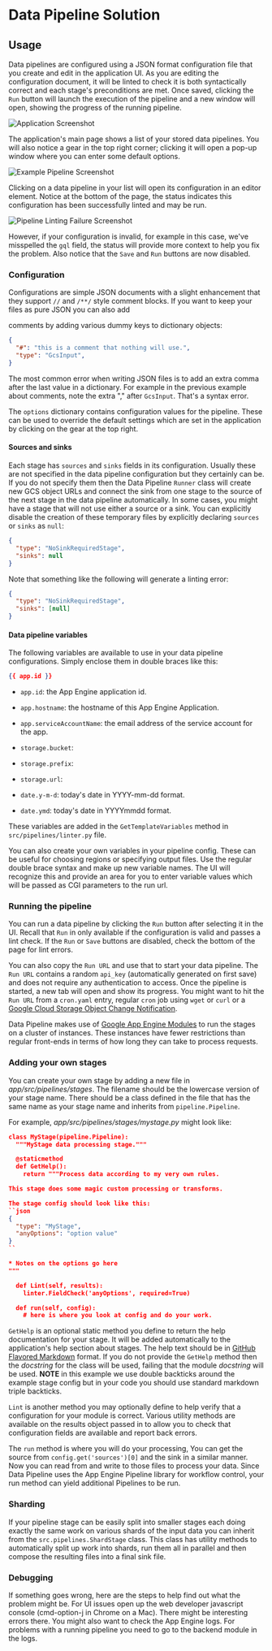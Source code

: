 # Data Pipeline Solution

## Usage

Data pipelines are configured using a JSON format configuration file that you
create and edit in the application UI. As you are editing the configuration
document, it will be linted to check it is both syntactically correct and each
stage's preconditions are met. Once saved, clicking the `Run` button will launch
the execution of the pipeline and a new window will open, showing the progress
of the running pipeline.

![Application Screenshot](/static/img/help/image_2.png)

The application's main page shows a list of your stored data pipelines. You will
also notice a gear in the top right corner; clicking it will open a pop-up
window where you can enter some default options.

![Example Pipeline Screenshot](/static/img/help/image_3.png)

Clicking on a data pipeline in your list will open its configuration in an
editor element. Notice at the bottom of the page, the status indicates this
configuration has been successfully linted and may be run.

![Pipeline Linting Failure Screenshot](/static/img/help/image_4.png)

However, if your configuration is invalid, for example in this case, we've
misspelled the `gql` field, the status will provide more context to help you fix
the problem. Also notice that the `Save` and `Run` buttons are now disabled.

### Configuration

Configurations are simple JSON documents with a slight enhancement that they
support `//` and `/**/` style comment blocks. If you want to keep your files as
pure JSON you can also add

comments by adding various dummy keys to dictionary objects:

```json
{
  "#": "this is a comment that nothing will use.",
  "type": "GcsInput",
}
```


The most common error when writing JSON files is to add an extra comma after the
last value in a dictionary. For example in the previous example about comments,
note the extra "," after `GcsInput`. That's a syntax error.

The `options` dictionary contains configuration values for the pipeline. These
can be used to override the default settings which are set in the application by
clicking on the gear at the top right.

#### Sources and sinks

Each stage has `sources` and `sinks` fields in its configuration. Usually these
are not specified in the data pipeline configuration but they certainly can be.
If you do not specify them then the Data Pipeline `Runner` class will create new
GCS object URLs and connect the sink from one stage to the source of the next
stage in the data pipeline automatically. In some cases, you might have a stage
that will not use either a source or a sink. You can explicitly disable the
creation of these temporary files by explicitly declaring `sources` or `sinks`
as `null`:

```json
{
  "type": "NoSinkRequiredStage",
  "sinks": null
}
```


Note that something like the following will generate a linting error:

```json
{
  "type": "NoSinkRequiredStage",
  "sinks": [null]
}
```


#### Data pipeline variables

The following variables are available to use in your data pipeline
configurations. Simply enclose them in double braces like this:

```json
{{ app.id }}
```


* `app.id`: the App Engine application id.

* `app.hostname`: the hostname of this App Engine Application.

* `app.serviceAccountName`: the email address of the service account for the app.

* `storage.bucket`:

* `storage.prefix`:

* `storage.url`:

* `date.y-m-d`: today's date in YYYY-mm-dd format.

* `date.ymd`: today's date in YYYYmmdd format.

These variables are added in the `GetTemplateVariables` method
in `src/pipelines/linter.py` file.

You can also create your own variables in your pipeline config. These
can be useful for choosing regions or specifying output files. Use the
regular double brace syntax and make up new variable names. The UI
will recognize this and provide an area for you to enter variable
values which will be passed as CGI parameters to the run url.


### Running the pipeline

You can run a data pipeline by clicking the `Run` button after selecting it in
the UI. Recall that `Run` in only available if the configuration is valid and
passes a lint check. If the `Run` or `Save` buttons are disabled, check the
bottom of the page for lint errors.

You can also copy the `Run URL` and use that to start your data
pipeline. The `Run URL` contains a random `api_key` (automatically
generated on first save) and does not require any authentication to
access. Once the pipeline is started, a new tab will open and show its
progress. You might want to hit the `Run URL` from a `cron.yaml`
entry, regular `cron` job using `wget` or `curl` or a
[Google Cloud Storage Object Change Notification].

Data Pipeline makes use of [Google App Engine Modules]
to run the stages on a cluster of instances. These instances have fewer
restrictions than regular front-ends in terms of how long they can take to
process requests.

### Adding your own stages

You can create your own stage by adding a new file in
*app/src/pipelines/stages*. The filename should be the lowercase version of your
stage name. There should be a class defined in the file that has the same name
as your stage name and inherits from `pipeline.Pipeline`.

For example, *app/src/pipelines/stages/mystage.py* might look like:

```json
class MyStage(pipeline.Pipeline):
  """MyStage data processing stage."""

  @staticmethod
  def GetHelp():
    return """Process data according to my very own rules.

This stage does some magic custom processing or transforms.

The stage config should look like this:
``json
{
  "type": "MyStage",
  "anyOptions": "option value"
}
``

* Notes on the options go here
"""

  def Lint(self, results):
    linter.FieldCheck('anyOptions', required=True)

  def run(self, config):
    # here is where you look at config and do your work.
```


`GetHelp` is an optional static method you define to return the help
documentation for your stage.  It will be added automatically to the
application's help section about stages. The help text should be in
[GitHub Flavored Markdown] format. If you do not provide the `GetHelp`
method then the *docstring* for the class will be used, failing that
the module *docstring* will be used. **NOTE** in this example we use
double backticks around the example stage config but in your code you
should use standard markdown triple backticks.

`Lint` is another method you may optionally define to help verify that a
configuration for your module is correct. Various utility methods are available
on the results object passed in to allow you to check that configuration fields
are available and report back errors.

The `run` method is where you will do your processing, You can get the source
from `config.get('sources')[0]` and the sink in a similar manner. Now you can
read from and write to those files to process your data. Since Data Pipeline
uses the App Engine Pipeline library for workflow control, your run method can
yield additional Pipelines to be run.

### Sharding

If your pipeline stage can be easily split into smaller stages each doing
exactly the same work on various shards of the input data you can inherit from
the `src.pipelines.ShardStage` class. This class has utility methods to
automatically split up work into shards, run them all in parallel and then
compose the resulting files into a final sink file.

### Debugging

If something goes wrong, here are the steps to help find out what the problem
might be. For UI issues open up the web developer javascript console
(cmd-option-j in Chrome on a Mac). There might be interesting errors there. You might
also want to check the App Engine logs. For problems with a running pipeline you
need to go to the backend module in the logs.



[src/pipelines/linter.py]: /app/src/pipelines/linter.py
[Google Cloud Storage Object Change Notification]: https://developers.google.com/storage/docs/object-change-notification
[Google App Engine Modules]: https://developers.google.com/appengine/docs/python/modules/
[GitHub Flavored Markdown]: http://github.github.com/github-flavored-markdown/
